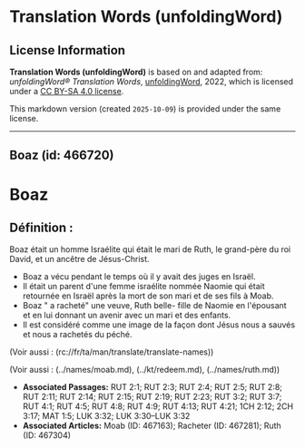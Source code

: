 # Translation Words (unfoldingWord)

## License Information

**Translation Words (unfoldingWord)** is based on and adapted from: _unfoldingWord® Translation Words_, [unfoldingWord](https://unfoldingword.org/utw), 2022, which is licensed under a [CC BY-SA 4.0 license](https://creativecommons.org/licenses/by-sa/4.0/legalcode.en).

This markdown version (created `2025-10-09`) is provided under the same license.



--------------------------------

## Boaz (id: 466720)

Boaz
====

Définition :
------------

Boaz était un homme Israélite qui était le mari de Ruth, le grand\-père du roi David, et un ancêtre de Jésus\-Christ.

* Boaz a vécu pendant le temps où il y avait des juges en Israël.
* Il était un parent d'une femme israélite nommée Naomie qui était retournée en Israël après la mort de son mari et de ses fils à Moab.
* Boaz " a racheté" une veuve, Ruth belle\- fille de Naomie en l'épousant et en lui donnant un avenir avec un mari et des enfants.
* Il est considéré comme une image de la façon dont Jésus nous a sauvés et nous a rachetés du péché.

(Voir aussi : (rc://fr/ta/man/translate/translate\-names))

(Voir aussi : (../names/moab.md), (../kt/redeem.md), (../names/ruth.md))

* **Associated Passages:** RUT 2:1; RUT 2:3; RUT 2:4; RUT 2:5; RUT 2:8; RUT 2:11; RUT 2:14; RUT 2:15; RUT 2:19; RUT 2:23; RUT 3:2; RUT 3:7; RUT 4:1; RUT 4:5; RUT 4:8; RUT 4:9; RUT 4:13; RUT 4:21; 1CH 2:12; 2CH 3:17; MAT 1:5; LUK 3:32; LUK 3:30–LUK 3:32
* **Associated Articles:** Moab (ID: 467163); Racheter (ID: 467281); Ruth (ID: 467304)

